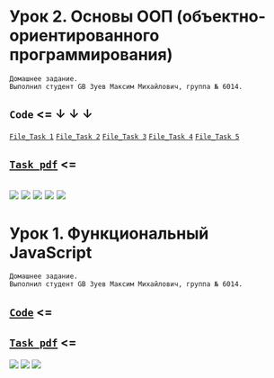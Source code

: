 # Урок 2. Основы ООП (объектно-ориентированного программирования)
```
Домашнее задание.
Выполнил студент GB Зуев Максим Михайлович, группа № 6014.
```
`Code` <= &darr; &darr; &darr;
---
[`File_Task 1`](./Task_2-1.html)
[`File_Task 2`](./Task_2-2.html)
[`File_Task 3`](./Task_2-3.html)
[`File_Task 4`](./Task_2-4.html)
[`File_Task 5`](./Task_2-5.html)

[`Task_pdf`](./screen_shots/Task_2.pdf) <=
---
![](./screen_shots/2-1.png)
![](./screen_shots/2-2.png)
![](./screen_shots/2-3.png)
![](./screen_shots/2-4.png)
![](./screen_shots/2-5.png)
---
# Урок 1. Функциональный JavaScript
```
Домашнее задание.
Выполнил студент GB Зуев Максим Михайлович, группа № 6014.
```
[`Code`](./HW_1.txt) <=
---
[`Task_pdf`](./screen_shots/Task.pdf) <=
---

![](./screen_shots/1-1.png)
![](./screen_shots/1-2.png)
![](./screen_shots/1-3.png)